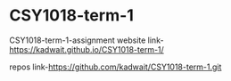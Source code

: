 # CSY1018-term-1
CSY1018-term-1-assignment
website link-https://kadwait.github.io/CSY1018-term-1/

repos link-https://github.com/kadwait/CSY1018-term-1.git
